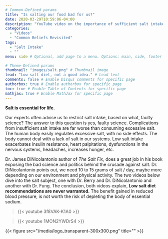 ```yaml
---
# Common-Defined params
title: "Is salting our food bad for us?"
date: 2020-03-29T10:59:06-04:00
description: "YouTube video on the importance of sufficient salt intake"
categories:
  - "Videos"
  - "Common Beliefs Revisited"
tags:
  - "Salt Intake"
  - ""
menu: side # Optional, add page to a menu. Options: main, side, footer

# Theme-Defined params
thumbnail: "images/salt.png" # Thumbnail image
lead: "Low salt diet, not a good idea." # Lead text
comments: false # Enable Disqus comments for specific page
authorbox: true # Enable authorbox for specific page
toc: true # Enable Table of Contents for specific page
mathjax: true # Enable MathJax for specific page
---
```

__Salt is essential for life.__

Our experts often advise us to restrict salt intake, based on what, faulty science? The answer to this question is yes, faulty science. Complications from insufficient salt intake are far worse than consuming excessive salt. The human body easily regulates excessive salt, with no side effects. The body cannot deal with a lack of salt in our systems. Low salt intake exacerbates insulin resistance, heart palpitations, dysfunctions in the nervous systems, headaches, increases hunger, etc.

Dr. James DiNicolantonio	author of *The Salt Fix,* does a great job in his book exposing the bad science and politics behind the crusade against salt. Dr. DiNicolantonio points out, we need 10 to 15 grams of salt / day, maybe more depending on our environment and physical activity. The two videos below dive into the salt subject, one with Dr. Berry and Dr. DiNicolantonio and another with Dr. Fung. The conclusion, both videos explain, __Low salt diet recommendations are never warranted.__ The benefit gained in reduced blood pressure, is not worth the risk of depleting the body of essential sodium.

> {{< youtube 3f8VAK-K1A0 >}}

> {{< youtube 1MON2YWDrS4 >}}

{{< figure src="/media/logo_transparent-300x300.png" title="" >}}
